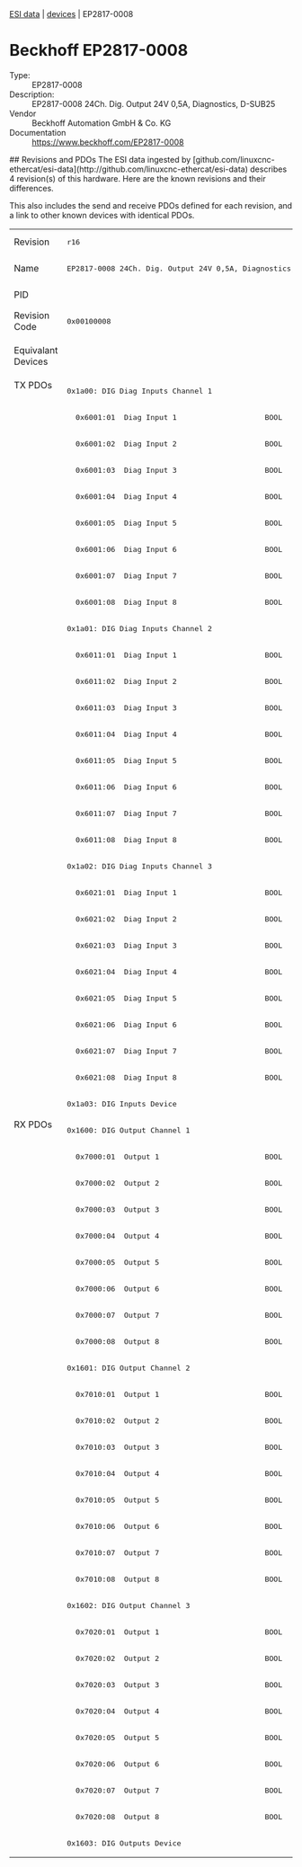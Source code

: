 <div class="nav"><a href="/esi-data">ESI data</a> | <a href="/esi-data/devices">devices</a> | EP2817-0008</div>

#  Beckhoff EP2817-0008

<dl>
  <dt>Type:</dt><dd>EP2817-0008</dd>
  <dt>Description:</dt><dd>EP2817-0008 24Ch. Dig. Output 24V 0,5A, Diagnostics, D-SUB25</dd>
  <dt>Vendor</dt><dd>Beckhoff Automation GmbH & Co. KG</dd>
  <dt>Documentation</dt><dd><a href="https://www.beckhoff.com/EP2817-0008">https://www.beckhoff.com/EP2817-0008</a></dd>
</dl>
## Revisions and PDOs
The ESI data ingested by [github.com/linuxcnc-ethercat/esi-data](http://github.com/linuxcnc-ethercat/esi-data) describes 4 revision(s) of this hardware.  Here are the known revisions and their differences.

This also includes the send and receive PDOs defined for each revision, and a link to other known devices with identical PDOs.

<table>
<tr >
<td class="first">Revision</td>
<td ><pre>r16</pre></td>
<td ><pre>r17</pre></td>
<td ><pre>r18</pre></td>
<td ><pre>r19</pre></td>
</tr>
<tr >
<td class="first">Name</td>
<td ><pre>EP2817-0008 24Ch. Dig. Output 24V 0,5A, Diagnostics, D-SUB25</pre></td>
<td  colspan=3 align="center"><pre>EP2817-0008 24Ch. Dig. Output 24V 0,5A, Diagnostics, DSUB-25</pre></td>
</tr>
<tr >
<td class="first">PID</td>
<td  colspan=4 align="center"><pre>0x0b014052</pre></td>
</tr>
<tr >
<td class="first">Revision Code</td>
<td ><pre>0x00100008</pre></td>
<td ><pre>0x00110008</pre></td>
<td ><pre>0x00120008</pre></td>
<td ><pre>0x00130008</pre></td>
</tr>
<tr >
<td class="first">Equivalant Devices</td>
<td  colspan=4 align="center"><pre><a href="EPP2817-0008">EPP2817-0008 r16</a><br/><a href="EPP2817-0008">EPP2817-0008 r17</a><br/><a href="EPP2817-0008">EPP2817-0008 r18</a></pre></td>
</tr>
<tr class="txpdo pdosection">
<td class="first" rowspan=28 valign=top>TX PDOs</td>
<td colspan=4 align="left"><pre>0x1a00: DIG Diag Inputs Channel 1</pre></td>
<td></td>
</tr>
<tr class="txpdo">
<td  colspan=4 align="left"><pre>  0x6001:01  Diag Input 1                    BOOL</pre></td>
</tr>
<tr class="txpdo">
<td  colspan=4 align="left"><pre>  0x6001:02  Diag Input 2                    BOOL</pre></td>
</tr>
<tr class="txpdo">
<td  colspan=4 align="left"><pre>  0x6001:03  Diag Input 3                    BOOL</pre></td>
</tr>
<tr class="txpdo">
<td  colspan=4 align="left"><pre>  0x6001:04  Diag Input 4                    BOOL</pre></td>
</tr>
<tr class="txpdo">
<td  colspan=4 align="left"><pre>  0x6001:05  Diag Input 5                    BOOL</pre></td>
</tr>
<tr class="txpdo">
<td  colspan=4 align="left"><pre>  0x6001:06  Diag Input 6                    BOOL</pre></td>
</tr>
<tr class="txpdo">
<td  colspan=4 align="left"><pre>  0x6001:07  Diag Input 7                    BOOL</pre></td>
</tr>
<tr class="txpdo">
<td  colspan=4 align="left"><pre>  0x6001:08  Diag Input 8                    BOOL</pre></td>
</tr>
<tr class="txpdo pdosection">
<td  colspan=4 align="left"><pre>0x1a01: DIG Diag Inputs Channel 2</pre></td>
</tr>
<tr class="txpdo">
<td  colspan=4 align="left"><pre>  0x6011:01  Diag Input 1                    BOOL</pre></td>
</tr>
<tr class="txpdo">
<td  colspan=4 align="left"><pre>  0x6011:02  Diag Input 2                    BOOL</pre></td>
</tr>
<tr class="txpdo">
<td  colspan=4 align="left"><pre>  0x6011:03  Diag Input 3                    BOOL</pre></td>
</tr>
<tr class="txpdo">
<td  colspan=4 align="left"><pre>  0x6011:04  Diag Input 4                    BOOL</pre></td>
</tr>
<tr class="txpdo">
<td  colspan=4 align="left"><pre>  0x6011:05  Diag Input 5                    BOOL</pre></td>
</tr>
<tr class="txpdo">
<td  colspan=4 align="left"><pre>  0x6011:06  Diag Input 6                    BOOL</pre></td>
</tr>
<tr class="txpdo">
<td  colspan=4 align="left"><pre>  0x6011:07  Diag Input 7                    BOOL</pre></td>
</tr>
<tr class="txpdo">
<td  colspan=4 align="left"><pre>  0x6011:08  Diag Input 8                    BOOL</pre></td>
</tr>
<tr class="txpdo pdosection">
<td  colspan=4 align="left"><pre>0x1a02: DIG Diag Inputs Channel 3</pre></td>
</tr>
<tr class="txpdo">
<td  colspan=4 align="left"><pre>  0x6021:01  Diag Input 1                    BOOL</pre></td>
</tr>
<tr class="txpdo">
<td  colspan=4 align="left"><pre>  0x6021:02  Diag Input 2                    BOOL</pre></td>
</tr>
<tr class="txpdo">
<td  colspan=4 align="left"><pre>  0x6021:03  Diag Input 3                    BOOL</pre></td>
</tr>
<tr class="txpdo">
<td  colspan=4 align="left"><pre>  0x6021:04  Diag Input 4                    BOOL</pre></td>
</tr>
<tr class="txpdo">
<td  colspan=4 align="left"><pre>  0x6021:05  Diag Input 5                    BOOL</pre></td>
</tr>
<tr class="txpdo">
<td  colspan=4 align="left"><pre>  0x6021:06  Diag Input 6                    BOOL</pre></td>
</tr>
<tr class="txpdo">
<td  colspan=4 align="left"><pre>  0x6021:07  Diag Input 7                    BOOL</pre></td>
</tr>
<tr class="txpdo">
<td  colspan=4 align="left"><pre>  0x6021:08  Diag Input 8                    BOOL</pre></td>
</tr>
<tr class="txpdo pdosection">
<td  colspan=4 align="left"><pre>0x1a03: DIG Inputs Device</pre></td>
</tr>
<tr class="rxpdo pdosection">
<td class="first" rowspan=28 valign=top>RX PDOs</td>
<td colspan=4 align="left"><pre>0x1600: DIG Output Channel 1</pre></td>
<td></td>
</tr>
<tr class="rxpdo">
<td  colspan=4 align="left"><pre>  0x7000:01  Output 1                        BOOL</pre></td>
</tr>
<tr class="rxpdo">
<td  colspan=4 align="left"><pre>  0x7000:02  Output 2                        BOOL</pre></td>
</tr>
<tr class="rxpdo">
<td  colspan=4 align="left"><pre>  0x7000:03  Output 3                        BOOL</pre></td>
</tr>
<tr class="rxpdo">
<td  colspan=4 align="left"><pre>  0x7000:04  Output 4                        BOOL</pre></td>
</tr>
<tr class="rxpdo">
<td  colspan=4 align="left"><pre>  0x7000:05  Output 5                        BOOL</pre></td>
</tr>
<tr class="rxpdo">
<td  colspan=4 align="left"><pre>  0x7000:06  Output 6                        BOOL</pre></td>
</tr>
<tr class="rxpdo">
<td  colspan=4 align="left"><pre>  0x7000:07  Output 7                        BOOL</pre></td>
</tr>
<tr class="rxpdo">
<td  colspan=4 align="left"><pre>  0x7000:08  Output 8                        BOOL</pre></td>
</tr>
<tr class="rxpdo pdosection">
<td  colspan=4 align="left"><pre>0x1601: DIG Output Channel 2</pre></td>
</tr>
<tr class="rxpdo">
<td  colspan=4 align="left"><pre>  0x7010:01  Output 1                        BOOL</pre></td>
</tr>
<tr class="rxpdo">
<td  colspan=4 align="left"><pre>  0x7010:02  Output 2                        BOOL</pre></td>
</tr>
<tr class="rxpdo">
<td  colspan=4 align="left"><pre>  0x7010:03  Output 3                        BOOL</pre></td>
</tr>
<tr class="rxpdo">
<td  colspan=4 align="left"><pre>  0x7010:04  Output 4                        BOOL</pre></td>
</tr>
<tr class="rxpdo">
<td  colspan=4 align="left"><pre>  0x7010:05  Output 5                        BOOL</pre></td>
</tr>
<tr class="rxpdo">
<td  colspan=4 align="left"><pre>  0x7010:06  Output 6                        BOOL</pre></td>
</tr>
<tr class="rxpdo">
<td  colspan=4 align="left"><pre>  0x7010:07  Output 7                        BOOL</pre></td>
</tr>
<tr class="rxpdo">
<td  colspan=4 align="left"><pre>  0x7010:08  Output 8                        BOOL</pre></td>
</tr>
<tr class="rxpdo pdosection">
<td  colspan=4 align="left"><pre>0x1602: DIG Output Channel 3</pre></td>
</tr>
<tr class="rxpdo">
<td  colspan=4 align="left"><pre>  0x7020:01  Output 1                        BOOL</pre></td>
</tr>
<tr class="rxpdo">
<td  colspan=4 align="left"><pre>  0x7020:02  Output 2                        BOOL</pre></td>
</tr>
<tr class="rxpdo">
<td  colspan=4 align="left"><pre>  0x7020:03  Output 3                        BOOL</pre></td>
</tr>
<tr class="rxpdo">
<td  colspan=4 align="left"><pre>  0x7020:04  Output 4                        BOOL</pre></td>
</tr>
<tr class="rxpdo">
<td  colspan=4 align="left"><pre>  0x7020:05  Output 5                        BOOL</pre></td>
</tr>
<tr class="rxpdo">
<td  colspan=4 align="left"><pre>  0x7020:06  Output 6                        BOOL</pre></td>
</tr>
<tr class="rxpdo">
<td  colspan=4 align="left"><pre>  0x7020:07  Output 7                        BOOL</pre></td>
</tr>
<tr class="rxpdo">
<td  colspan=4 align="left"><pre>  0x7020:08  Output 8                        BOOL</pre></td>
</tr>
<tr class="rxpdo pdosection">
<td  colspan=4 align="left"><pre>0x1603: DIG Outputs Device</pre></td>
</tr>
</table>
